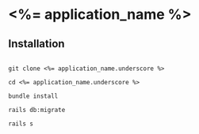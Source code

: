 # <%= application_name %>

## Installation

```console

git clone <%= application_name.underscore %>

cd <%= application_name.underscore %>

bundle install

rails db:migrate

rails s

```
